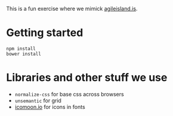 This is a fun exercise where we mimick [agileisland.is](agileisland.is).

# Getting started

    npm install
    bower install

# Libraries and other stuff we use

+ `normalize-css` for base css across browsers
+ `unsemantic` for grid
+ [icomoon.io](icomoon) for icons in fonts
